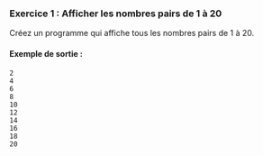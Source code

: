 ### Exercice 1 : Afficher les nombres pairs de 1 à 20
Créez un programme qui affiche tous les nombres pairs de 1 à 20.

#### Exemple de sortie :
```
2
4
6
8
10
12
14
16
18
20
```